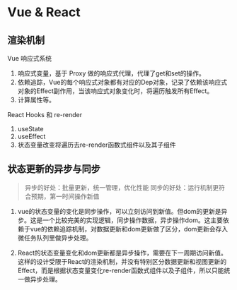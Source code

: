 # Vue & React

## 渲染机制
Vue 响应式系统

1. 响应式变量，基于 Proxy 做的响应式代理，代理了get和set的操作。
2. 依赖追踪，Vue的每个响应式对象都有对应的Dep对象，记录了依赖该响应式对象的Effect副作用，当该响应式对象变化时，将遍历触发所有Effect。
3. 计算属性等。

React Hooks 和 re-render

1. useState
2. useEffect
3. 状态变量改变将遍历去re-render函数式组件以及其子组件

## 状态更新的异步与同步
> 异步的好处：批量更新，统一管理，优化性能
> 同步的好处：运行机制更符合预期，第一时间操作新值

1. vue的状态变量的变化是同步操作，可以立刻访问到新值。但dom的更新是异步。这是一个比较完美的实现逻辑，同步操作数据，异步操作dom。这主要依赖于vue的依赖追踪机制，对数据更新和dom更新做了区分，dom更新会存入微任务队列里做异步处理。

2. React的状态变量变化和dom更新都是异步操作，需要在下一周期访问新值。这样的设计受限于React的渲染机制，并没有特别区分数据更新和视图更新的Effect，而是根据状态变量变化re-render函数式组件以及子组件，所以只能统一做异步处理。